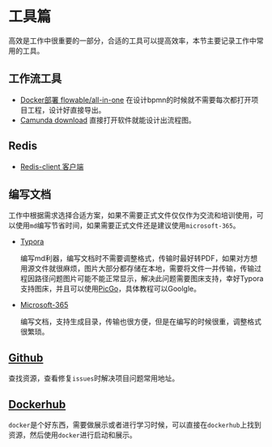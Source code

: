 # 工具篇

高效是工作中很重要的一部分，合适的工具可以提高效率，本节主要记录工作中常用的工具。

## 工作流工具

* [Docker部署 flowable/all-in-one](https://hub.docker.com/r/flowable/all-in-one)
  在设计bpmn的时候就不需要每次都打开项目工程，设计好直接导出。
* [Camunda download](https://camunda.com/download/modeler/)
  直接打开软件就能设计出流程图。

## Redis

* [Redis-client 客户端](https://redis.io/resources/tools/)

## 编写文档

工作中根据需求选择合适方案，如果不需要正式文件仅仅作为交流和培训使用，可以使用`md`编写节省时间，如果需要正式文件还是建议使用`microsoft-365`。

* [Typora](https://typoraio.cn/)

  编写md利器，编写文档时不需要调整格式，传输时最好转PDF，如果对方想用源文件就很麻烦，图片大部分都存储在本地，需要将文件一并传输，传输过程因路径问题图片可能不能正常显示，解决此问题需要图床支持，幸好Typora支持图床，并且可以使用[PicGo](https://picgo.github.io/PicGo-Doc/zh/)，具体教程可以Goolgle。
* [Microsoft-365](https://www.microsoft.com/zh-tw/microsoft-365/free-office-online-for-the-web)

  编写文档，支持生成目录，传输也很方便，但是在编写的时候很重，调整格式很繁琐。

## [Github](https://github.com/)

查找资源，查看修复`issues`时解决项目问题常用地址。

## [Dockerhub](https://hub.docker.com/)

`docker`是个好东西，需要做展示或者进行学习时候，可以直接在`dockerhub`上找到资源，然后使用`docker`进行启动和展示。
